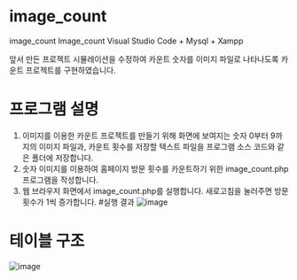 # image_count
image_count
Image_count
Visual Studio Code + Mysql + Xampp

앞서 만든 프로젝트 시뮬레이션을 수정하여 카운트 숫자를 이미지 파일로 나타나도록 카운트 프로젝트를 구현하였습니다.

# 프로그램 설명
1. 이미지를 이용한 카운트 프로젝트를 만들기 위해 화면에 보여지는 숫자 0부터 9까지의 이미지 파일과, 카운트 횟수를 저장할 텍스트 파일을 프로그램 소스 코드와 같은 폴더에 저장합니다.
2. 숫자 이미지를 이용하여 홈페이지 방문 횟수를 카운트하기 위한 image_count.php 프로그램을 작성합니다.
3. 웹 브라우저 화면에서 image_count.php를 실행합니다. 새로고침을 눌러주면 방문횟수가 1씩 증가합니다.
#실행 결과
![image](https://user-images.githubusercontent.com/81358269/173297144-f9d09133-580f-433f-aa04-df51fd7cca39.png)

# 테이블 구조
![image](https://user-images.githubusercontent.com/81358269/173297121-dbc145a9-14f3-48ef-8845-a4af3311647f.png)

